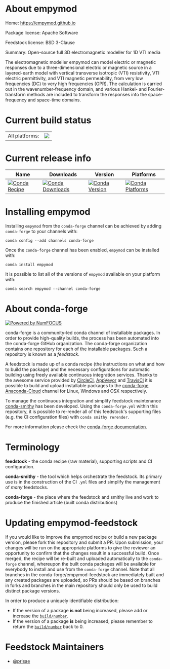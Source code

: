 About empymod
=============

Home: https://empymod.github.io

Package license: Apache Software

Feedstock license: BSD 3-Clause

Summary: Open-source full 3D electromagnetic modeller for 1D VTI media

The electromagnetic modeller empymod can model electric or magnetic
responses due to a three-dimensional electric or magnetic source in a
layered-earth model with vertical transverse isotropic (VTI) resistivity,
VTI electric permittivity, and VTI magnetic permeability, from very low
frequencies (DC) to very high frequencies (GPR). The calculation is carried
out in the wavenumber-frequency domain, and various Hankel- and
Fourier-transform methods are included to transform the responses into the
space-frequency and space-time domains.


Current build status
====================


<table><tr><td>All platforms:</td>
    <td>
      <a href="https://dev.azure.com/conda-forge/feedstock-builds/_build/latest?definitionId=8372&branchName=master">
        <img src="https://dev.azure.com/conda-forge/feedstock-builds/_apis/build/status/empymod-feedstock?branchName=master">
      </a>
    </td>
  </tr>
</table>

Current release info
====================

| Name | Downloads | Version | Platforms |
| --- | --- | --- | --- |
| [![Conda Recipe](https://img.shields.io/badge/recipe-empymod-green.svg)](https://anaconda.org/conda-forge/empymod) | [![Conda Downloads](https://img.shields.io/conda/dn/conda-forge/empymod.svg)](https://anaconda.org/conda-forge/empymod) | [![Conda Version](https://img.shields.io/conda/vn/conda-forge/empymod.svg)](https://anaconda.org/conda-forge/empymod) | [![Conda Platforms](https://img.shields.io/conda/pn/conda-forge/empymod.svg)](https://anaconda.org/conda-forge/empymod) |

Installing empymod
==================

Installing `empymod` from the `conda-forge` channel can be achieved by adding `conda-forge` to your channels with:

```
conda config --add channels conda-forge
```

Once the `conda-forge` channel has been enabled, `empymod` can be installed with:

```
conda install empymod
```

It is possible to list all of the versions of `empymod` available on your platform with:

```
conda search empymod --channel conda-forge
```


About conda-forge
=================

[![Powered by NumFOCUS](https://img.shields.io/badge/powered%20by-NumFOCUS-orange.svg?style=flat&colorA=E1523D&colorB=007D8A)](http://numfocus.org)

conda-forge is a community-led conda channel of installable packages.
In order to provide high-quality builds, the process has been automated into the
conda-forge GitHub organization. The conda-forge organization contains one repository
for each of the installable packages. Such a repository is known as a *feedstock*.

A feedstock is made up of a conda recipe (the instructions on what and how to build
the package) and the necessary configurations for automatic building using freely
available continuous integration services. Thanks to the awesome service provided by
[CircleCI](https://circleci.com/), [AppVeyor](https://www.appveyor.com/)
and [TravisCI](https://travis-ci.org/) it is possible to build and upload installable
packages to the [conda-forge](https://anaconda.org/conda-forge)
[Anaconda-Cloud](https://anaconda.org/) channel for Linux, Windows and OSX respectively.

To manage the continuous integration and simplify feedstock maintenance
[conda-smithy](https://github.com/conda-forge/conda-smithy) has been developed.
Using the ``conda-forge.yml`` within this repository, it is possible to re-render all of
this feedstock's supporting files (e.g. the CI configuration files) with ``conda smithy rerender``.

For more information please check the [conda-forge documentation](https://conda-forge.org/docs/).

Terminology
===========

**feedstock** - the conda recipe (raw material), supporting scripts and CI configuration.

**conda-smithy** - the tool which helps orchestrate the feedstock.
                   Its primary use is in the construction of the CI ``.yml`` files
                   and simplify the management of *many* feedstocks.

**conda-forge** - the place where the feedstock and smithy live and work to
                  produce the finished article (built conda distributions)


Updating empymod-feedstock
==========================

If you would like to improve the empymod recipe or build a new
package version, please fork this repository and submit a PR. Upon submission,
your changes will be run on the appropriate platforms to give the reviewer an
opportunity to confirm that the changes result in a successful build. Once
merged, the recipe will be re-built and uploaded automatically to the
`conda-forge` channel, whereupon the built conda packages will be available for
everybody to install and use from the `conda-forge` channel.
Note that all branches in the conda-forge/empymod-feedstock are
immediately built and any created packages are uploaded, so PRs should be based
on branches in forks and branches in the main repository should only be used to
build distinct package versions.

In order to produce a uniquely identifiable distribution:
 * If the version of a package **is not** being increased, please add or increase
   the [``build/number``](https://conda.io/docs/user-guide/tasks/build-packages/define-metadata.html#build-number-and-string).
 * If the version of a package **is** being increased, please remember to return
   the [``build/number``](https://conda.io/docs/user-guide/tasks/build-packages/define-metadata.html#build-number-and-string)
   back to 0.

Feedstock Maintainers
=====================

* [@prisae](https://github.com/prisae/)

